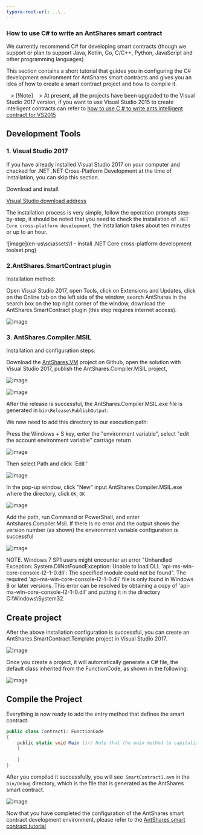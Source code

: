 ```yaml
---
typora-root-url: ..\..
---
```


### How to use C# to write an AntShares smart contract

We currently recommend C# for developing smart contracts (though we support or plan to support Java, Kotlin, Go, C/C++, Python, JavaScript and other programming languages)

This section contains a short tutorial that guides you in configuring the C# development environment for AntShares smart contracts and gives you an idea of ​​how to create a smart contract project and how to compile it.

   > [!Note]
   > At present, all the projects have been upgraded to the Visual Studio 2017 version, if you want to use Visual Studio 2015 to create intelligent contracts can refer to [how to use C # to write ants intelligent contract for VS2015](getting-started-2015.md)

## Development Tools

### 1. Visual Studio 2017

If you have already installed Visual Studio 2017 on your computer and checked for .NET .NET Cross-Platform Development at the time of installation, you can skip this section.

Download and install:

[Visual Studio download address](https://www.visualstudio.com/products/visual-studio-community-vs)

The installation process is very simple, follow the operation prompts step-by-step, it should be noted that you need to check the installation of `.NET Core cross-platform development`, the installation takes about ten minutes or up to an hour.

![image](en-us\sc\assets\1 - Install .NET Core cross-platform development toolset.png)

### 2.AntShares.SmartContract plugin

Installation method:

Open Visual Studio 2017, open Tools, click on Extensions and Updates, click on the Online tab on the left side of the window, search AntShares in the search box on the top right corner of the window, download the AntShares.SmartContract plugin (this step requires internet access).

![image](http://docs.antshares.org/images/2017-06-02_18-28-37.jpg)

### 3. AntShares.Compiler.MSIL

Installation and configuration steps:

Download the [AntShares.VM](https://github.com/AntShares/AntShares.VM) project on Github, open the solution with Visual Studio 2017, publish the AntShares.Compiler.MSIL project,

![image](http://docs.antshares.org/images/2017-06-02_18-21-53.jpg)

![image](http://docs.antshares.org/images/2017-06-02_18-37-44.jpg)

After the release is successful, the AntShares.Compiler.MSIL.exe file is generated in `bin\Release\PublishOutput`.

We now need to add this directory to our execution path:

Press the Windows + S key, enter the "environment variable", select "edit the account environment variable" carriage return

![image](http://docs.antshares.org/images/2017-06-07_12-07-03.png)

Then select Path and click `Edit '

![image](http://docs.antshares.org/images/2017-06-07_11-35-28.png)

In the pop-up window, click "New" input AntShares.Compiler.MSIL.exe where the directory, click `OK`, `OK`

![image](http://docs.antshares.org/images/2017-06-07_11-29-16.png)

Add the path, run Command or PowerShell, and enter Antshares.Compiler.Msil. If there is no error and the output shows the version number (as shown) the environment variable configuration is successful

![image](http://docs.antshares.org/images/2017-06-07_11-48-23.png)

NOTE. Windows 7 SP1 users might encounter an error "Unhandled Exception: System.DllNotFoundException: Unable to load DLL 'api-ms-win-core-console-l2-1-0.dll': The specified module could not be found". The required 'api-ms-win-core-console-l2-1-0.dll' file is only found in Windows 8 or later versions. This error can be resolved by obtaining a copy of 'api-ms-win-core-console-l2-1-0.dll' and putting it in the directory C:\Windows\System32.

## Create project

After the above installation configuration is successful, you can create an AntShares.SmartContract.Template project in Visual Studio 2017.

![image](http://docs.antshares.org/images/2017-06-07_11-51-20.png)

Once you create a project, it will automatically generate a C# file, the default class inherited from the FunctionCode, as shown in the following:

![image](http://docs.antshares.org/images/2017-06-07_11-55-41.png)

## Compile the Project

Everything is now ready to add the entry method that defines the smart contract:

```c#
public class Contract1: FunctionCode
{
    public static void Main ()// Note that the main method to capitalize
    {
        
    }
}
```

After you compiled it successfully, you will see` SmartContract1.avm` in the `bin/Debug` directory, which is the file that is generated as the AntShares smart contract.

![image](http://docs.antshares.org/images/2017-05-11_13-21-21.jpg)

Now that you have completed the configuration of the AntShares smart contract development environment, please refer to the [AntShares smart contract tutorial](tutorial.md)
